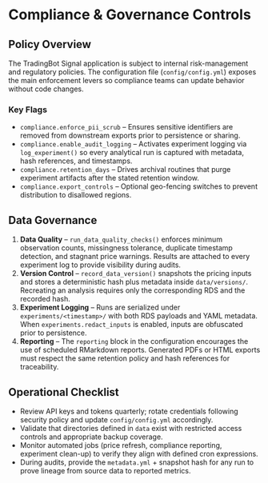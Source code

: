 # Compliance & Governance Controls

## Policy Overview
The TradingBot Signal application is subject to internal risk-management and
regulatory policies. The configuration file (`config/config.yml`) exposes the
main enforcement levers so compliance teams can update behavior without code
changes.

### Key Flags
- `compliance.enforce_pii_scrub` – Ensures sensitive identifiers are removed
  from downstream exports prior to persistence or sharing.
- `compliance.enable_audit_logging` – Activates experiment logging via
  `log_experiment()` so every analytical run is captured with metadata, hash
  references, and timestamps.
- `compliance.retention_days` – Drives archival routines that purge experiment
  artifacts after the stated retention window.
- `compliance.export_controls` – Optional geo-fencing switches to prevent
  distribution to disallowed regions.

## Data Governance
1. **Data Quality** – `run_data_quality_checks()` enforces minimum observation
   counts, missingness tolerance, duplicate timestamp detection, and stagnant
   price warnings. Results are attached to every experiment log to provide
   visibility during audits.
2. **Version Control** – `record_data_version()` snapshots the pricing inputs and
   stores a deterministic hash plus metadata inside `data/versions/`. Recreating
   an analysis requires only the corresponding RDS and the recorded hash.
3. **Experiment Logging** – Runs are serialized under `experiments/<timestamp>/`
   with both RDS payloads and YAML metadata. When `experiments.redact_inputs` is
   enabled, inputs are obfuscated prior to persistence.
4. **Reporting** – The `reporting` block in the configuration encourages the use
   of scheduled RMarkdown reports. Generated PDFs or HTML exports must respect
   the same retention policy and hash references for traceability.

## Operational Checklist
- Review API keys and tokens quarterly; rotate credentials following security
  policy and update `config/config.yml` accordingly.
- Validate that directories defined in `data` exist with restricted access
  controls and appropriate backup coverage.
- Monitor automated jobs (price refresh, compliance reporting, experiment
  clean-up) to verify they align with defined cron expressions.
- During audits, provide the `metadata.yml` + snapshot hash for any run to prove
  lineage from source data to reported metrics.
